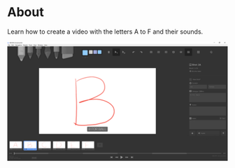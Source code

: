 # About

Learn how to create a video with the letters A to F and their sounds.

![What](./images/Capture_Boards.png "sdfsdf")
